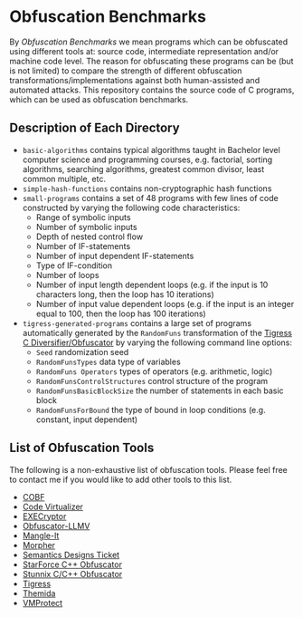 # Obfuscation Benchmarks

By *Obfuscation Benchmarks* we mean programs which can be obfuscated using different tools at: source code, intermediate representation and/or machine code level.
The reason for obfuscating these programs can be (but is not limited) to compare the strength of different obfuscation transformations/implementations against both human-assisted and automated attacks. 
This repository contains the source code of C programs, which can be used as obfuscation benchmarks. 

## Description of Each Directory

  - `basic-algorithms` contains typical algorithms taught in Bachelor level computer science and programming courses, e.g. factorial, sorting algorithms, searching algorithms, greatest common divisor, least common multiple, etc.
  - `simple-hash-functions` contains non-cryptographic hash functions 
  - `small-programs` contains a set of 48 programs with few lines of code constructed by varying the following code characteristics:
    - Range of symbolic inputs
    - Number of symbolic inputs
    - Depth of nested control flow
    - Number of IF-statements
    - Number of input dependent IF-statements
    - Type of IF-condition
    - Number of loops
    - Number of input length dependent loops (e.g. if the input is 10 characters long, then the loop has 10 iterations)
    - Number of input value dependent loops (e.g. if the input is an integer equal to 100, then the loop has 100 iterations)
  - `tigress-generated-programs` contains a large set of programs automatically generated by the `RandomFuns` transformation of the [Tigress C Diversifier/Obfuscator](http://tigress.cs.arizona.edu/) by varying the following command line options:
    - `Seed` randomization seed
    - `RandomFunsTypes` data type of variables
    - `RandomFuns Operators` types of operators (e.g. arithmetic, logic)
    - `RandomFunsControlStructures` control structure of the program
    - `RandomFunsBasicBlockSize` the number of statements in each basic block
    - `RandomFunsForBound` the type of bound in loop conditions (e.g. constant, input dependent) 

## List of Obfuscation Tools
The following is a non-exhaustive list of obfuscation tools. Please feel free to contact me if you would like to add other tools to this list.

* [COBF](http://www.plexaure.de/cms/index.php?id=cobf)
* [Code Virtualizer](http://www.oreans.com/codevirtualizer.php)
* [EXECryptor](http://www.strongbit.com/execryptor_inside.asp)
* [Obfuscator-LLMV](https://github.com/obfuscator-llvm/obfuscator/wiki)
* [Mangle-It](http://www.brothersoft.com/mangle-it-c%2B%2B-obfuscator-91793.html)
* [Morpher](http://morpher.com/)
* [Semantics Designs Ticket](http://www.semdesigns.com/Products/Obfuscators/index.html)
* [StarForce C++ Obfuscator](http://www.star-force.com/products/starforce-obfuscator/)
* [Stunnix C/C++ Obfuscator](http://stunnix.com/prod/cxxo/overview.shtml)
* [Tigress](http://tigress.cs.arizona.edu/)
* [Themida](http://www.oreans.com/themida.php)
* [VMProtect](http://vmpsoft.com/)
